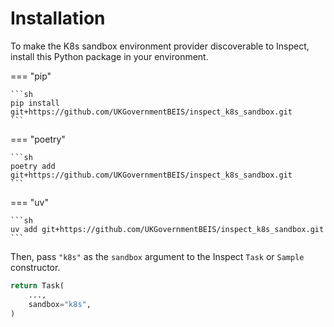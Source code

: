 # Installation

To make the K8s sandbox environment provider discoverable to Inspect, install this
Python package in your environment.


=== "pip"

    ```sh
    pip install git+https://github.com/UKGovernmentBEIS/inspect_k8s_sandbox.git
    ```

=== "poetry"

    ```sh
    poetry add git+https://github.com/UKGovernmentBEIS/inspect_k8s_sandbox.git
    ```

=== "uv"

    ```sh
    uv add git+https://github.com/UKGovernmentBEIS/inspect_k8s_sandbox.git
    ```

Then, pass `"k8s"` as the `sandbox` argument to the Inspect `Task` or `Sample`
constructor.

```py
return Task(
    ...,
    sandbox="k8s",
)
```
